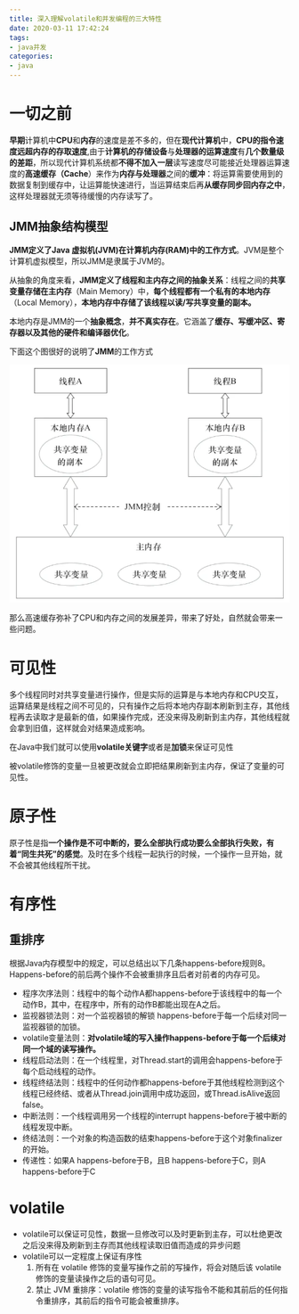 ```yaml
---
title: 深入理解volatile和并发编程的三大特性
date: 2020-03-11 17:42:24
tags:
- java并发
categories:
- java
---
```


#  一切之前

**早期**计算机中**CPU**和**内存**的速度是差不多的，但在**现代计算机**中，**CPU的指令速度远超内存的存取速度**,由于**计算机的存储设备**与**处理器的运算速度**有**几个数量级的差距**，所以现代计算机系统都**不得不加入一层**读写速度尽可能接近处理器运算速度的**高速缓存（Cache**）来作为**内存与处理器**之间的**缓冲**：将运算需要使用到的数据复制到缓存中，让运算能快速进行，当运算结束后再**从缓存同步回内存之中**，这样处理器就无须等待缓慢的内存读写了。

## JMM抽象结构模型

**JMM定义了Java 虚拟机(JVM)在计算机内存(RAM)中的工作方式**。JVM是整个计算机虚拟模型，所以JMM是隶属于JVM的。

从抽象的角度来看，**JMM定义了线程和主内存之间的抽象关系**：线程之间的**共享变量存储在主内存**（Main Memory）中，**每个线程都有一个私有的本地内存**（Local Memory），**本地内存中存储了该线程以读/写共享变量的副本。**

本地内存是JMM的一个**抽象概念**，**并不真实存在**。它涵盖了**缓存、写缓冲区、寄存器以及其他的硬件和编译器优化**。

下面这个图很好的说明了**JMM**的工作方式

![img](%E6%B7%B1%E5%85%A5%E7%90%86%E8%A7%A3volatile%E5%92%8C%E5%B9%B6%E5%8F%91%E7%BC%96%E7%A8%8B%E7%9A%84%E4%B8%89%E5%A4%A7%E7%89%B9%E6%80%A7/2615789-8c0b960a27af28db.webp)

那么高速缓存弥补了CPU和内存之间的发展差异，带来了好处，自然就会带来一些问题。

# 可见性

多个线程同时对共享变量进行操作，但是实际的运算是与本地内存和CPU交互，运算结果是线程之间不可见的，只有操作之后将本地内存副本刷新到主存，其他线程再去读取才是最新的值，如果操作完成，还没来得及刷新到主内存，其他线程就会拿到旧值，这样就会对结果造成影响。

在Java中我们就可以使用**volatile关键字**或者是**加锁**来保证可见性

被volatile修饰的变量一旦被更改就会立即把结果刷新到主内存，保证了变量的可见性。

# 原子性

原子性是指**一个操作是不可中断的，要么全部执行成功要么全部执行失败，有着“同生共死”的感觉**。及时在多个线程一起执行的时候，一个操作一旦开始，就不会被其他线程所干扰。

# 有序性

## 重排序

根据Java内存模型中的规定，可以总结出以下几条happens-before规则8。Happens-before的前后两个操作不会被重排序且后者对前者的内存可见。

- 程序次序法则：线程中的每个动作A都happens-before于该线程中的每一个动作B，其中，在程序中，所有的动作B都能出现在A之后。
- 监视器锁法则：对一个监视器锁的解锁 happens-before于每一个后续对同一监视器锁的加锁。
- volatile变量法则：**对volatile域的写入操作happens-before于每一个后续对同一个域的读写操作。**
- 线程启动法则：在一个线程里，对Thread.start的调用会happens-before于每个启动线程的动作。
- 线程终结法则：线程中的任何动作都happens-before于其他线程检测到这个线程已经终结、或者从Thread.join调用中成功返回，或Thread.isAlive返回false。
- 中断法则：一个线程调用另一个线程的interrupt happens-before于被中断的线程发现中断。
- 终结法则：一个对象的构造函数的结束happens-before于这个对象finalizer的开始。
- 传递性：如果A happens-before于B，且B happens-before于C，则A happens-before于C



# volatile

* volatile可以保证可见性，数据一旦修改可以及时更新到主存，可以杜绝更改之后没来得及刷新到主存而其他线程读取旧值而造成的异步问题
* volatile可以一定程度上保证有序性
  1. 所有在 volatile 修饰的变量写操作之前的写操作，将会对随后该 volatile 修饰的变量读操作之后的语句可见。
  2. 禁止 JVM 重排序：volatile 修饰的变量的读写指令不能和其前后的任何指令重排序，其前后的指令可能会被重排序。

